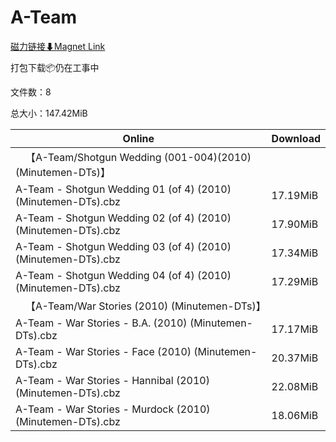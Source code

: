 # A-Team

[磁力链接⬇Magnet Link](magnet:?xt=urn:btih:d6c27e6e3839f0b0dd0555d09a41a75f609bc4a8&dn=A-Team)

打包下载📦仍在工事中

文件数：8

总大小：147.42MiB

Online | Download
--- | ---
&emsp;【A-Team/Shotgun Wedding (001-004)(2010)(Minutemen-DTs)】 | 
A-Team - Shotgun Wedding 01 (of 4) (2010) (Minutemen-DTs).cbz | 17.19MiB
A-Team - Shotgun Wedding 02 (of 4) (2010) (Minutemen-DTs).cbz | 17.90MiB
A-Team - Shotgun Wedding 03 (of 4) (2010) (Minutemen-DTs).cbz | 17.34MiB
A-Team - Shotgun Wedding 04 (of 4) (2010) (Minutemen-DTs).cbz | 17.29MiB
&emsp;【A-Team/War Stories (2010) (Minutemen-DTs)】 | 
A-Team - War Stories - B.A. (2010) (Minutemen-DTs).cbz | 17.17MiB
A-Team - War Stories - Face (2010) (Minutemen-DTs).cbz | 20.37MiB
A-Team - War Stories - Hannibal (2010) (Minutemen-DTs).cbz | 22.08MiB
A-Team - War Stories - Murdock (2010) (Minutemen-DTs).cbz | 18.06MiB